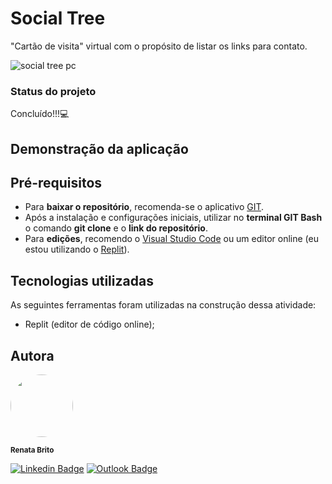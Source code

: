 # Social Tree
"Cartão de visita" virtual com o propósito de listar os links para contato.

![social tree pc](https://user-images.githubusercontent.com/93830634/172005014-855ca533-34de-4ab0-92d9-6cb1207f0062.png)

### Status do projeto
Concluído!!!:computer:

## Demonstração da aplicação


## Pré-requisitos
- Para **baixar o repositório**, recomenda-se o aplicativo [GIT](https://git-scm.com/downloads).
- Após a instalação e configurações iniciais, utilizar no **terminal GIT Bash** o comando **git clone** e o **link do repositório**.
- Para **edições**, recomendo o [Visual Studio Code](https://code.visualstudio.com/download) ou um editor online (eu estou utilizando o [Replit](http://replit.com)).

## Tecnologias utilizadas
As seguintes ferramentas foram utilizadas na construção dessa atividade:
- Replit (editor de código online);


## Autora
<img style="border-radius: 50%;" src="https://avatars.githubusercontent.com/u/93830634?s=400&u=6adaba5d61e8bc151b25462fb36582bb32a7e146&v=4" width="100px;" height="100px;" alt=""/>

<sub><b>Renata Brito</b></sub>

[![Linkedin Badge](https://img.shields.io/badge/-Renata-blue?style=flat-square&logo=Linkedin&logoColor=white&link=https://www.linkedin.com/in/renata-brito-601b83222/)](https://www.linkedin.com/in/renata-brito-601b83222/)
[![Outlook Badge](https://img.shields.io/badge/-renatabc12@outlook.com-c14438?style=flat-square&logo=Outlook&logoColor=white&link=mailto:renatabc12@outlook.com)](mailto:renatabc12@outlook.com)

